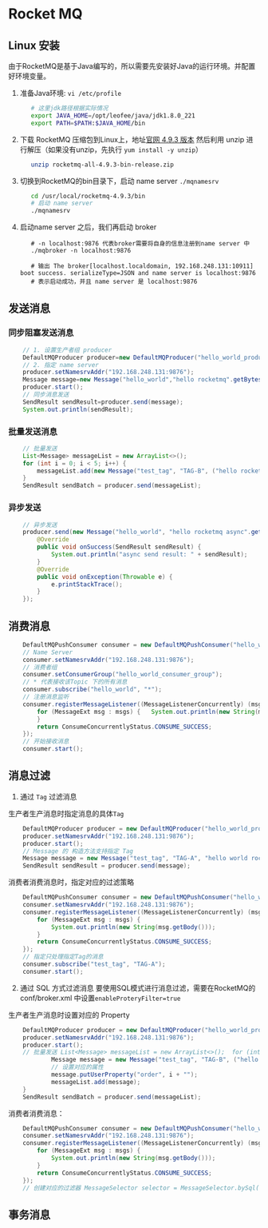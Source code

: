 # Rocket MQ

## Linux 安装
由于RocketMQ是基于Java编写的，所以需要先安装好Java的运行环境。并配置好环境变量。
1. 准备Java环境: `vi /etc/profile`
   ```bash
      # 这里jdk路径根据实际情况
      export JAVA_HOME=/opt/leofee/java/jdk1.8.0_221
      export PATH=$PATH:$JAVA_HOME/bin
    ```
   
2. 下载 RocketMQ 压缩包到Linux上，地址[官网 4.9.3 版本](https://www.apache.org/dyn/closer.cgi?path=rocketmq/4.9.3/rocketmq-all-4.9.3-bin-release.zip)
   然后利用 unzip 进行解压（如果没有unzip，先执行 `yum install -y unzip`）
   ```bash
      unzip rocketmq-all-4.9.3-bin-release.zip
   ```
3. 切换到RocketMQ的bin目录下，启动 name server `./mqnamesrv`
   ```bash
      cd /usr/local/rocketmq-4.9.3/bin
      # 启动 name server
      ./mqnamesrv
   ```
   
4. 启动name server 之后，我们再启动 broker
   ```shell
      # -n localhost:9876 代表broker需要将自身的信息注册到name server 中
      ./mqbroker -n localhost:9876
   
      # 输出 The broker[localhost.localdomain, 192.168.248.131:10911] boot success. serializeType=JSON and name server is localhost:9876
      # 表示启动成功，并且 name server 是 localhost:9876
   ```

## 发送消息

### 同步阻塞发送消息

```java
    // 1. 设置生产者组 producer
    DefaultMQProducer producer=new DefaultMQProducer("hello_world_producer_group");
    // 2. 指定 name server
    producer.setNamesrvAddr("192.168.248.131:9876");
    Message message=new Message("hello_world","hello rocketmq".getBytes());
    producer.start();
    // 同步消息发送
    SendResult sendResult=producer.send(message);
    System.out.println(sendResult);
```

### 批量发送消息
```java
    // 批量发送
    List<Message> messageList = new ArrayList<>();
    for (int i = 0; i < 5; i++) {
        messageList.add(new Message("test_tag", "TAG-B", ("hello rocketmq" + i).getBytes()));
    }
    SendResult sendBatch = producer.send(messageList);
```

### 异步发送
```java
    // 异步发送
    producer.send(new Message("hello_world", "hello rocketmq async".getBytes(StandardCharsets.UTF_8)), new SendCallback() { 
        @Override
        public void onSuccess(SendResult sendResult) {
            System.out.println("async send result: " + sendResult);
        }   
        @Override
        public void onException(Throwable e) {
            e.printStackTrace();
        }
    });
```

## 消费消息

```java
    DefaultMQPushConsumer consumer = new DefaultMQPushConsumer("hello_world_consumer_group");
    // Name Server
    consumer.setNamesrvAddr("192.168.248.131:9876");
    // 消费者组
    consumer.setConsumerGroup("hello_world_consumer_group");
    // * 代表接收该Topic 下的所有消息
    consumer.subscribe("hello_world", "*");
    // 注册消息监听
    consumer.registerMessageListener((MessageListenerConcurrently) (msgs, context) -> {
        for (MessageExt msg : msgs) {   System.out.println(new String(msg.getBody()));
        }
        return ConsumeConcurrentlyStatus.CONSUME_SUCCESS;
    }); 
    // 开始接收消息
    consumer.start();
```

## 消息过滤

1. 通过 `Tag` 过滤消息

生产者生产消息时指定消息的具体`Tag`
```java
    DefaultMQProducer producer = new DefaultMQProducer("hello_world_producer_group");
    producer.setNamesrvAddr("192.168.248.131:9876");
    producer.start();
    // Message 的 构造方法支持指定 Tag
    Message message = new Message("test_tag", "TAG-A", "hello world rocket tag filter".getBytes());
    SendResult sendResult = producer.send(message);
```

消费者消费消息时，指定对应的过滤策略
```java
    DefaultMQPushConsumer consumer = new DefaultMQPushConsumer("hello_world_consumer_group");
    consumer.setNamesrvAddr("192.168.248.131:9876");
    consumer.registerMessageListener((MessageListenerConcurrently) (msgs, context) -> { 
        for (MessageExt msg : msgs) {
            System.out.println(new String(msg.getBody()));
        }   
        return ConsumeConcurrentlyStatus.CONSUME_SUCCESS;
    });
    // 指定只处理指定Tag的消息
    consumer.subscribe("test_tag", "TAG-A");
    consumer.start();
```
2. 通过 SQL 方式过滤消息
要使用SQL模式进行消息过滤，需要在RocketMQ的conf/broker.xml 中设置`enableProteryFilter=true`

生产者生产消息时设置对应的 Property
```java
    DefaultMQProducer producer = new DefaultMQProducer("hello_world_producer_group");
    producer.setNamesrvAddr("192.168.248.131:9876");
    producer.start();   
    // 批量发送 List<Message> messageList = new ArrayList<>();  for (int i = 0; i < 5; i++) {
            Message message = new Message("test_tag", "TAG-B", ("hello rocketmq" + i).getBytes());
            // 设置对应的属性
            message.putUserProperty("order", i + "");
            messageList.add(message);
    }
    SendResult sendBatch = producer.send(messageList);
```

消费者消费消息：
```java
    DefaultMQPushConsumer consumer = new DefaultMQPushConsumer("hello_world_consumer_group");
    consumer.setNamesrvAddr("192.168.248.131:9876");
    consumer.registerMessageListener((MessageListenerConcurrently) (msgs, context) -> { 
        for (MessageExt msg : msgs) {
            System.out.println(new String(msg.getBody()));
        }   
        return ConsumeConcurrentlyStatus.CONSUME_SUCCESS;
    });
    // 创建对应的过滤器 MessageSelector selector = MessageSelector.bySql("order > 5 and order <= 10 "); consumer.subscribe("test_tag", selector);   consumer.start();
```

## 事务消息
